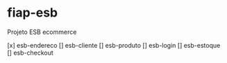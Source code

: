 # fiap-esb
Projeto ESB ecommerce

[x] esb-endereco
[] esb-cliente
[] esb-produto
[] esb-login
[] esb-estoque
[] esb-checkout